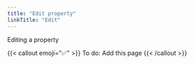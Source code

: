 ```yaml
---
title: "Edit property"
linkTitle: "Edit"
---
```


Editing a property

{{< callout emoji="✅" >}}
  To do: Add this page
{{< /callout >}}